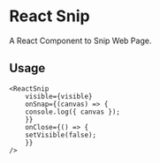 # React Snip

A React Component to Snip Web Page.

## Usage

```
<ReactSnip
    visible={visible}
    onSnap={(canvas) => {
    console.log({ canvas });
    }}
    onClose={() => {
    setVisible(false);
    }}
/>
```
